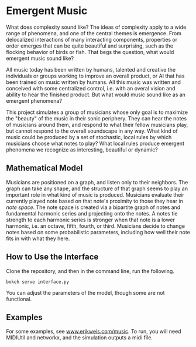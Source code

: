 # Emergent Music

What does complexity sound like? The ideas of complexity apply to a wide range of phenomena, and one of the central themes is emergence. From delocalized interactions of many interacting components, properties or order emerges that can be quite beautiful and surprising, such as the flocking behavior of birds or fish. That begs the question, what would emergent music sound like?

All music today has been written by humans, talented and creative the individuals or groups working to improve an overall product, or AI that has been trained on music written by humans. All this music was written and conceived with some centralized control, i.e. with an overal vision and ability to hear the finished product. But what would music sound like as an emergent phenomena?

This project simulates a group of musicians whose only goal is to maximize the "beauty" of the music in their sonic periphery. They can hear the notes of musicians around them, and respond to what their fellow musicians play, but cannot respond to the overall soundscape in any way. What kind of music could be produced by a set of stochastic, local rules by which musicians choose what notes to play? What local rules produce emergent phenomena we recognize as interesting, beautiful or dynamic?

## Mathematical Model

Musicians are positioned on a graph, and listen only to their neighbors. The graph can take any shape, and the structure of that graph seems to play an important role in what kind of music is produced. Musicians evaluate their currently played note based on that note's proximity to those they hear in *note space*. The note space is created via a bipartite graph of notes and fundamental harmonic series and projecting onto the notes. A notes tie strength to each harmonic series is stronger when that note is a lower harmonic, i.e. an octave, fifth, fourth, or third. Musicians decide to change notes based on some probabilistic parameters, including how well their note fits in with what they here.

## How to Use the Interface

Clone the repository, and then in the command line, run the following.

```
bokeh serve interface.py
```
You can adjust the parameters of the model, though some are not functional. 

[](./interface.png)

## Examples

For some examples, see www.erikweis.com/music. To run, you will need MIDIUtil and networkx, and the simulation outputs a midi file.
